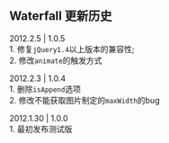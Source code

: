 ﻿<h2>Waterfall 更新历史</h2>

<p>2012.2.5 | 1.0.5<br>
1. 修复<code>jQuery1.4</code>以上版本的兼容性;<br>
2. 修改<code>animate</code>的触发方式</p>

<p>2012.2.3 | 1.0.4<br>
1. 删除<code>isAppend</code>选项<br>
2. 修改不能获取图片制定的<code>maxWidth</code>的bug</p>

<p>2012.1.30 | 1.0.0<br>
1. 最初发布测试版</p>